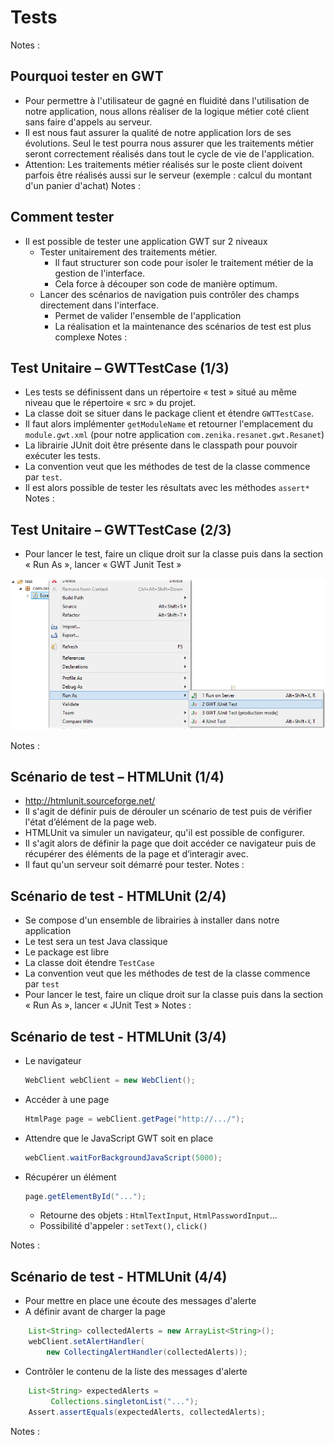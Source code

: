 # Tests

<!-- .slide: class="page-title" -->

Notes :



## Pourquoi tester en GWT

- Pour permettre à l'utilisateur de gagné en fluidité dans l'utilisation de notre application, nous allons réaliser de la logique métier coté client sans faire d'appels au serveur.
- Il est nous faut assurer la qualité de notre application lors de ses évolutions. Seul le test pourra nous assurer que les traitements métier seront correctement réalisés dans tout le cycle de vie de l'application.
- Attention: Les traitements métier réalisés sur le poste client doivent parfois être réalisés aussi sur le serveur (exemple : calcul du montant d'un panier d'achat)
Notes :




## Comment tester

- Il est possible de tester une application GWT sur 2 niveaux
	- Tester unitairement des traitements métier.
		- Il faut structurer son code pour isoler le traitement métier de la gestion de l'interface.
		- Cela force à découper son code de manière optimum.
	- Lancer des scénarios de navigation puis contrôler des champs directement dans l'interface.
		- Permet de valider l'ensemble de l'application
		- La réalisation et la maintenance des scénarios de test est plus complexe
Notes :




## Test Unitaire – GWTTestCase (1/3)

- Les tests se définissent dans un répertoire « test » situé au même niveau que le répertoire « src » du projet.
- La classe doit se situer dans le package client et étendre `GWTTestCase`.
- Il faut alors implémenter `getModuleName` et retourner l'emplacement du `module.gwt.xml` (pour notre application `com.zenika.resanet.gwt.Resanet`)
- La librairie JUnit doit être présente dans le classpath pour pouvoir exécuter les tests.
- La convention veut que les méthodes de test de la classe commence par `test`.
- Il est alors possible de tester les résultats avec les méthodes `assert*`
Notes :




## Test Unitaire – GWTTestCase (2/3)

- Pour lancer le test, faire un clique droit sur la classe puis dans la section « Run As », lancer « GWT Junit Test »

![](ressources/images/GWT_-_12_-_Tests-100000000000032200000180A7F1793C.png)

Notes :




## Scénario de test – HTMLUnit (1/4)

- http://htmlunit.sourceforge.net/
- Il s'agit de définir puis de dérouler un scénario de test puis de vérifier l'état d’élément de la page web.
- HTMLUnit va simuler un navigateur, qu'il est possible de configurer.
- Il s'agit alors de définir la page que doit accéder ce navigateur puis de récupérer des éléments de la page et d’interagir avec.
- Il faut qu'un serveur soit démarré pour tester.
Notes :




## Scénario de test - HTMLUnit (2/4)

- Se compose d'un ensemble de librairies à installer dans notre application
- Le test sera un test Java classique
- Le package est libre
- La classe doit étendre `TestCase`
- La convention veut que les méthodes de test de la classe commence par `test`
- Pour lancer le test, faire un clique droit sur la classe puis dans la section « Run As », lancer « JUnit Test »
Notes :




## Scénario de test - HTMLUnit (3/4)

- Le navigateur
	```java
	WebClient webClient = new WebClient();
	```
- Accéder à une page
	```java
	HtmlPage page = webClient.getPage("http://.../");
	```
- Attendre que le JavaScript GWT soit en place
	```java
	webClient.waitForBackgroundJavaScript(5000);
	```
- Récupérer un élément
	```java
	page.getElementById("...");
	```
	- Retourne des objets : `HtmlTextInput`, `HtmlPasswordInput`...
	- Possibilité d'appeler : `setText()`, `click()`

Notes :




## Scénario de test - HTMLUnit (4/4)

- Pour mettre en place une écoute des messages d'alerte
- A définir avant de charger la page

```java
	List<String> collectedAlerts = new ArrayList<String>();
	webClient.setAlertHandler(
		new CollectingAlertHandler(collectedAlerts));
```

- Contrôler le contenu de la liste des messages d'alerte

```java
	List<String> expectedAlerts =
		 Collections.singletonList("...");
	Assert.assertEquals(expectedAlerts, collectedAlerts);
```

Notes :



<!-- .slide: class="page-questions" -->



<!-- .slide: class="page-tp10" -->